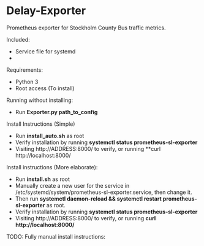 # Delay-Exporter

 Prometheus exporter for Stockholm County Bus traffic metrics.

 Included:
 - Service file for systemd
 - 

 Requirements:
 - Python 3
 - Root access (To install)


 Running without installing:
 - Run **Exporter.py path_to_config**

 Install Instructions (Simple)
 - Run **install_auto.sh** as root
 - Verify installation by running **systemctl status prometheus-sl-exporter**
 - Visiting http://ADDRESS:8000/ to verify, or running **curl http://localhost:8000/  

 Install instructions (More elaborate):
 - Run **install.sh** as root
 - Manually create a new user for the service in /etc/systemd/system/prometheus-sl-exporter.service, then change it.
 - Then run **systemctl daemon-reload && systemctl restart prometheus-sl-exporter** as root.
 - Verify installation by running **systemctl status prometheus-sl-exporter**
 - Visiting http://ADDRESS:8000/ to verify, or running **curl http://localhost:8000/**  

 TODO: Fully manual install instructions:
 